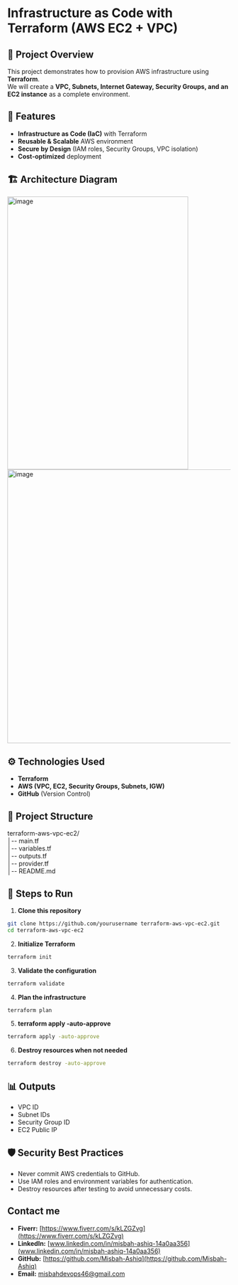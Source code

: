 # Infrastructure as Code with Terraform (AWS EC2 + VPC)

## 📌 Project Overview

This project demonstrates how to provision AWS infrastructure using **Terraform**.\
We will create a **VPC, Subnets, Internet Gateway, Security Groups, and an EC2 instance** as a complete environment.  

## 🚀 Features

- **Infrastructure as Code (IaC)** with Terraform  
- **Reusable & Scalable** AWS environment  
- **Secure by Design** (IAM roles, Security Groups, VPC isolation)  
- **Cost-optimized** deployment  

## 🏗️ Architecture Diagram

<img width="408" height="614" alt="image" src="https://github.com/user-attachments/assets/134ced56-fbce-4185-a23c-8899037e0a7d" />
<img width="958" height="616" alt="image" src="https://github.com/user-attachments/assets/a54f61b8-6813-4c01-a85c-4474d1d01335" />


## ⚙️ Technologies Used

- **Terraform**  
- **AWS (VPC, EC2, Security Groups, Subnets, IGW)**  
- **GitHub** (Version Control)  

## 📂 Project Structure

terraform-aws-vpc-ec2/\
│-- main.tf\
│-- variables.tf\
│-- outputs.tf\
│-- provider.tf\
│-- README.md


## 📖 Steps to Run

1. **Clone this repository**

```bash
git clone https://github.com/yourusername terraform-aws-vpc-ec2.git
cd terraform-aws-vpc-ec2
```

2. **Initialize Terraform**

```bash
terraform init
```

3. **Validate the configuration**

```bash
terraform validate
```

4. **Plan the infrastructure**

```bash
terraform plan
```

5. **terraform apply -auto-approve**

```bash
terraform apply -auto-approve
```

6. **Destroy resources when not needed**

```bash
terraform destroy -auto-approve
```

## 📊 Outputs

- VPC ID
- Subnet IDs
- Security Group ID
- EC2 Public IP

## 🛡️ Security Best Practices

- Never commit AWS credentials to GitHub.
- Use IAM roles and environment variables for authentication.
- Destroy resources after testing to avoid unnecessary costs.

## Contact me

- **Fiverr:** [https://www.fiverr.com/s/kLZGZvg](https://www.fiverr.com/s/kLZGZvg)
- **LinkedIn:** [www.linkedin.com/in/misbah-ashiq-14a0aa356](www.linkedin.com/in/misbah-ashiq-14a0aa356)
- **GitHub:** [https://github.com/Misbah-Ashiq](https://github.com/Misbah-Ashiq)
- **Email:** [misbahdevops46@gmail.com](misbahdevops46@gmail.com)

